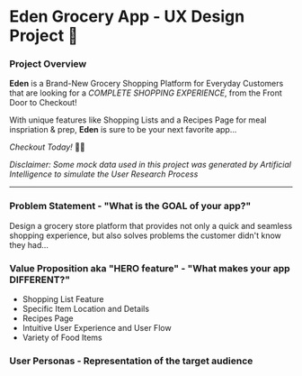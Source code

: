 # Eden Grocery App - UX Design Project 🌱
### Project Overview
**Eden** is a Brand-New Grocery Shopping Platform for Everyday Customers that are looking for a *COMPLETE SHOPPING EXPERIENCE*, from the Front Door to Checkout!

With unique features like Shopping Lists and a Recipes Page for meal inspriation & prep, **Eden** is sure to be your next favorite app...

*Checkout Today!* 🛒💨

*Disclaimer: Some mock data used in this project was generated by Artificial Intelligence to simulate the User Research Process*

----------
### Problem Statement - "What is the GOAL of your app?"
Design a grocery store platform that provides not only a quick and seamless shopping experience, but also solves problems the customer didn't know they had...

### Value Proposition aka "HERO feature" - "What makes your app DIFFERENT?"
- Shopping List Feature
- Specific Item Location and Details
- Recipes Page
- Intuitive User Experience and User Flow
- Variety of Food Items

### User Personas - Representation of the target audience



